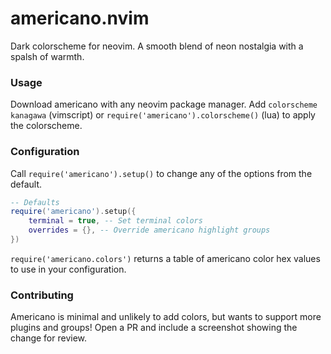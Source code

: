 # americano.nvim

Dark colorscheme for neovim. A smooth blend of neon nostalgia with a spalsh of warmth.

### Usage

Download americano with any neovim package manager.
Add `colorscheme kanagawa` (vimscript) or `require('americano').colorscheme()` (lua) to apply the colorscheme.

### Configuration

Call `require('americano').setup()` to change any of the options from the default.

```lua
-- Defaults
require('americano').setup({
    terminal = true, -- Set terminal colors
    overrides = {}, -- Override americano highlight groups
})
```

`require('americano.colors')` returns a table of americano color hex values to use in your configuration.

### Contributing

Americano is minimal and unlikely to add colors, but wants to support more plugins and groups! 
Open a PR and include a screenshot showing the change for review. 
